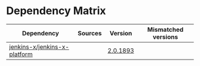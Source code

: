 # Dependency Matrix

Dependency | Sources | Version | Mismatched versions
---------- | ------- | ------- | -------------------
[jenkins-x/jenkins-x-platform](https://github.com/jenkins-x/jenkins-x-platform) |  | [2.0.1893](https://github.com/jenkins-x/jenkins-x-platform/releases/tag/v2.0.1893) | 
